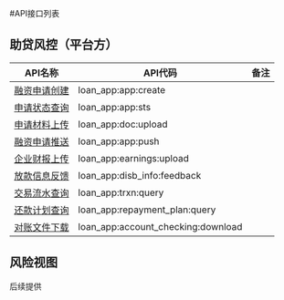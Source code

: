 #API接口列表

## 助贷风控（平台方）

| API名称 | API代码 | 备注 |
| --- | --- | --- | 
| [融资申请创建](2.1.1_融资申请创建.md) | loan\_app:app:create |   | 
| [申请状态查询](2.1.2_申请状态查询.md) | loan\_app:app:sts |   | 
| [申请材料上传](2.1.3_申请材料上传.md) | loan\_app:doc:upload |   | 
| [融资申请推送](2.1.4_融资申请推送.md) | loan\_app:app:push |   | |
| [企业财报上传](2.1.5_earnings_upload.md)| loan\_app:earnings:upload  |   | |
| [放款信息反馈](2.1.6_disb_info_feedback.md)| loan\_app:disb\_info:feedback  |   | |
| [交易流水查询](2.1.7_trxn_query.md)| loan\_app:trxn:query  |   | |
| [还款计划查询](2.1.8_repayment_plan_query.md)| loan\_app:repayment\_plan:query  |   | |
| [对账文件下载](2.1.9_account_checking_download.md)| loan\_app:account\_checking:download  |   | |

## 风险视图
后续提供